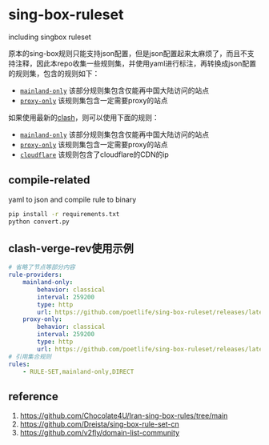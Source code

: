 # sing-box-ruleset
including singbox ruleset

原本的sing-box规则只能支持json配置，但是json配置起来太麻烦了，而且不支持注释，因此本repo收集一些规则集，并使用yaml进行标注，再转换成json配置的规则集，包含的规则如下：
- [`mainland-only`](https://github.com/poetlife/sing-box-ruleset/releases/latest/download/mainland-only.srs) 该部分规则集包含仅能再中国大陆访问的站点
- [`proxy-only`](https://github.com/poetlife/sing-box-ruleset/releases/latest/download/proxy-only.srs) 该规则集包含一定需要proxy的站点

如果使用最新的[clash](https://wiki.metacubex.one/)，则可以使用下面的规则：
- [`mainland-only`](https://github.com/poetlife/sing-box-ruleset/releases/latest/download/clash-mainland-only.yaml) 该部分规则集包含仅能再中国大陆访问的站点
- [`proxy-only`](https://github.com/poetlife/sing-box-ruleset/releases/latest/download/clash-proxy-only.yaml) 该规则集包含一定需要proxy的站点
- [`cloudflare`](https://github.com/poetlife/sing-box-ruleset/releases/latest/download/cloudflare.yaml) 该规则包含了cloudflare的CDN的ip

##  compile-related

yaml to json and compile rule to binary
```bash
pip install -r requirements.txt
python convert.py
```

##  clash-verge-rev使用示例

```yaml
# 省略了节点等部分内容
rule-providers:
    mainland-only:
        behavior: classical
        interval: 259200
        type: http
        url: https://github.com/poetlife/sing-box-ruleset/releases/latest/download/clash-mainland-only.yaml
    proxy-only:
        behavior: classical
        interval: 259200
        type: http
        url: https://github.com/poetlife/sing-box-ruleset/releases/latest/download/clash-proxy-only.yaml
# 引用集合规则
rules:
    - RULE-SET,mainland-only,DIRECT
```

## reference 
1. https://github.com/Chocolate4U/Iran-sing-box-rules/tree/main
2. https://github.com/Dreista/sing-box-rule-set-cn
3. https://github.com/v2fly/domain-list-community